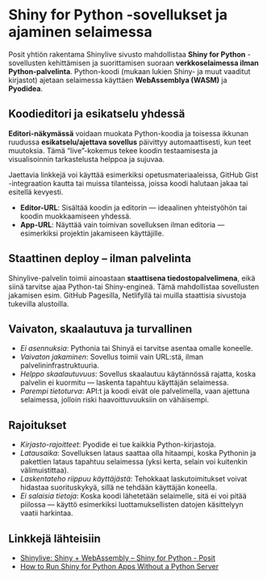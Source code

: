 # Shiny for Python -sovellukset ja ajaminen selaimessa

Posit yhtiön rakentama Shinylive sivusto mahdollistaa **Shiny for Python** -sovellusten kehittämisen ja suorittamisen suoraan **verkkoselaimessa ilman Python-palvelinta**. Python-koodi (mukaan lukien Shiny- ja muut vaaditut kirjastot) ajetaan selaimessa käyttäen **WebAssemblya (WASM)** ja **Pyodidea**.

## Koodieditori ja esikatselu yhdessä

**Editori-näkymässä** voidaan muokata Python-koodia ja toisessa ikkunan ruudussa **esikatselu/ajettava sovellus** päivittyy automaattisesti, kun teet muutoksia. Tämä “live”-kokemus tekee koodin testaamisesta ja visualisoinnin tarkastelusta helppoa ja sujuvaa.

Jaettavia linkkejä voi käyttää esimerkiksi opetusmateriaaleissa, GitHub Gist -integraation kautta tai muissa tilanteissa, joissa koodi halutaan jakaa tai esitellä kevyesti.
* **Editor-URL**: Sisältää koodin ja editorin — ideaalinen yhteistyöhön tai koodin muokkaamiseen yhdessä.
* **App-URL**: Näyttää vain toimivan sovelluksen ilman editoria — esimerkiksi projektin jakamiseen käyttäjille.

## Staattinen deploy – ilman palvelinta

Shinylive-palvelin toimii ainoastaan **staattisena tiedostopalvelimena**, eikä siinä tarvitse ajaa Python-tai Shiny-engineä. Tämä mahdollistaa sovellusten jakamisen esim. GitHub Pagesilla, Netlifyllä tai muilla staattisia sivustoja tukevilla alustoilla.

## Vaivaton, skaalautuva ja turvallinen

* *Ei asennuksia*: Pythonia tai Shinyä ei tarvitse asentaa omalle koneelle.
* *Vaivaton jakaminen*: Sovellus toimii vain URL\:stä, ilman palvelininfrastruktuuria.
* *Helppo skaalautuvuus*: Sovellus skaalautuu käytännössä rajatta, koska palvelin ei kuormitu — laskenta tapahtuu käyttäjän selaimessa.
* *Parempi tietoturva*: API\:t ja koodi eivät ole palvelimella, vaan ajettuna selaimessa, jolloin riski haavoittuvuuksiin on vähäisempi.

## Rajoitukset

* *Kirjasto-rajoitteet*: Pyodide ei tue kaikkia Python-kirjastoja.
* *Latausaika*: Sovelluksen lataus saattaa olla hitaampi, koska Pythonin ja pakettien lataus tapahtuu selaimessa (yksi kerta, selain voi kuitenkin välimuistittaa).
* *Laskentateho riippuu käyttäjästä*: Tehokkaat laskutoimitukset voivat hidastaa suorituskykyä, sillä ne tehdään käyttäjän koneella.
* *Ei salaisia tietoja*: Koska koodi lähetetään selaimelle, sitä ei voi pitää piilossa — käyttö esimerkiksi luottamuksellisten datojen käsittelyyn vaatii harkintaa.

## Linkkejä lähteisiin

* [Shinylive: Shiny + WebAssembly – Shiny for Python - Posit](https://shiny.posit.co/py/get-started/shinylive.html)
* [How to Run Shiny for Python Apps Without a Python Server](https://www.appsilon.com/post/shiny-for-python-shinylive)